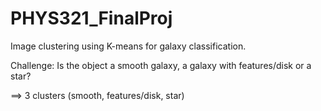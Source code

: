 # PHYS321_FinalProj

Image clustering using K-means for galaxy classification. 

Challenge: Is the object a smooth galaxy, a galaxy with features/disk or a star?

==> 3 clusters (smooth, features/disk, star)
